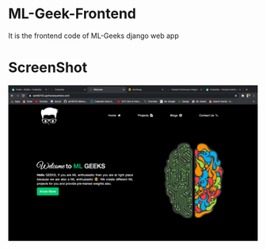 # ML-Geek-Frontend
It is the frontend code of ML-Geeks django web app

<h1>ScreenShot</h1>
<img src="mlgeek.png">
